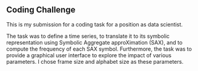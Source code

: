 ## Coding Challenge
This is my submission for a coding task for a position as data scientist. 

The task was to define a time series, to translate it to its symbolic representation using Symbolic Aggregate approXimation (SAX), and to compute the frequency of each SAX symbol. Furthermore, the task was to provide a graphical user interface to explore the impact of various parameters. I chose frame size and alphabet size as these parameters. 
